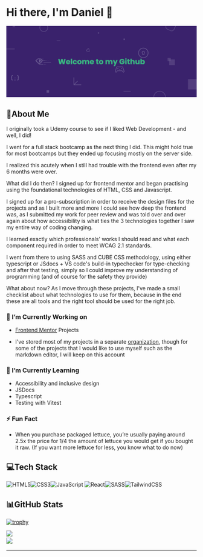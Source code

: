 # Hi there, I'm Daniel 👋

![Banner](./assets/banner.png)

## 💫About Me

I originally took a Udemy course to see if I liked Web Development - and well, I did!

I went for a full stack bootcamp as the next thing I did. This might hold true for most bootcamps but they ended up focusing mostly on the server side.

I realized this acutely when I still had trouble with the frontend even after my 6 months were over.

What did I do then? I signed up for frontend mentor and began practising using the foundational technologies of HTML, CSS and Javascript.

I signed up for a pro-subscription in order to receive the design files for the projects and as I built more and more I could see how deep the frontend was, as I submitted my work for peer review and was told over and over again about how accessibility is what ties the 3 technologies together I saw my entire way of coding changing.

I learned exactly which professionals' works I should read and what each component required in order to meet WCAG 2.1 standards.

I went from there to using SASS and CUBE CSS methodology, using either typescript or JSdocs + VS code's build-in typechecker for type-checking and after that testing, simply so I could improve my understanding of programming (and of course for the safety they provide)

What about now? As I move through these projects, I've made a small checklist about what technologies to use for them, because in the end these are all tools and the right tool should be used for the right job.

### 🔭 I’m Currently Working on

- [Frontend Mentor](https://www.frontendmentor.io/home) Projects

- I've stored most of my projects in a separate [organization](https://github.com/Frontend-Mentor-Projects-Daniel), though for some of the projects that I would like to use myself such as the markdown editor, I will keep on this account

### 🌱 I’m Currently Learning

- Accessibility and inclusive design
- JSDocs
- Typescript
- Testing with Vitest

### ⚡️ Fun Fact

- When you purchase packaged lettuce, you’re usually paying around 2.5x the price for 1/4
  the amount of lettuce you would get if you bought it raw. (If you want more lettuce for less,
  you know what to do now)

## 💻Tech Stack

![HTML5](https://img.shields.io/badge/html5-%23E34F26.svg?style=for-the-badge&logo=html5&logoColor=white)![CSS3](https://img.shields.io/badge/css3-%231572B6.svg?style=for-the-badge&logo=css3&logoColor=white)![JavaScript](https://img.shields.io/badge/javascript-%23323330.svg?style=for-the-badge&logo=javascript&logoColor=%23F7DF1E)
![React](https://img.shields.io/badge/react-%2320232a.svg?style=for-the-badge&logo=react&logoColor=%2361DAFB)![SASS](https://img.shields.io/badge/SASS-hotpink.svg?style=for-the-badge&logo=SASS&logoColor=white)![TailwindCSS](https://img.shields.io/badge/tailwindcss-%2338B2AC.svg?style=for-the-badge&logo=tailwind-css&logoColor=white)

## 📊GitHub Stats

[![trophy](https://github-profile-trophy.vercel.app/?username=danielarzani)](https://github.com/ryo-ma/github-profile-trophy)

![](https://github-readme-stats.vercel.app/api?username=DanielArzani&theme=highcontrast&hide_border=false&include_all_commits=false&count_private=true)<br/>
![](https://github-readme-streak-stats.herokuapp.com/?user=DanielArzani&theme=highcontrast&hide_border=false)<br/>

<!-- ![](https://github-readme-stats.vercel.app/api/top-langs/?username=DanielArzani&theme=highcontrast&hide_border=false&include_all_commits=false&count_private=true&layout=compact) -->

---
